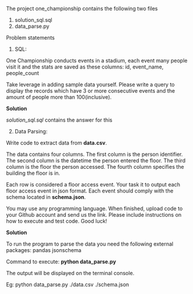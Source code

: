 The project one_championship contains the following two files
1. solution_sql.sql 
2. data_parse.py


Problem statements
1. SQL: 

One Championship conducts events in a stadium, each event many people visit it and the stats are saved as these columns: id, event_name, people_count

Take leverage in adding sample data yourself.
Please write a query to display the records which have 3 or more consecutive events and the amount of people more than 100(inclusive).

**Solution**

*solution_sql.sql* contains the answer for this

2. Data Parsing: 

Write code to extract data from **data.csv**.

The data contains four columns. The first column is the person identifier. The second column is the datetime the person entered the floor. The third column is the floor the person accessed. The fourth column specifies the building the floor is in.

Each row is considered a floor access event. Your task it to output each floor access event in json format. Each event should comply with the schema located in **schema.json**.

You may use any programming language. When finished, upload code to your Github account and send us the link. Please include instructions on how to execute and test code. Good luck!

**Solution**

To run the program to parse the data you need the following external packages:
pandas
jsonschema

Command to execute:
**python data_parse.py <csv filepath> <schema filepath>**

The output will be displayed on the terminal console.

Eg:
python data_parse.py ./data.csv ./schema.json
